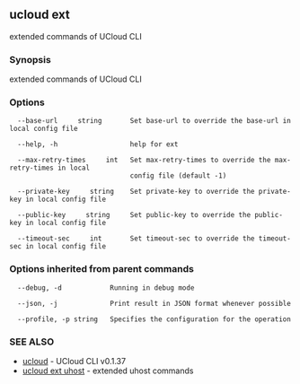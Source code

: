 ## ucloud ext

extended commands of UCloud CLI

### Synopsis

extended commands of UCloud CLI

### Options

```
  --base-url     string       Set base-url to override the base-url in local config file 

  --help, -h                  help for ext 

  --max-retry-times     int   Set max-retry-times to override the max-retry-times in local
                              config file (default -1) 

  --private-key     string    Set private-key to override the private-key in local config file 

  --public-key     string     Set public-key to override the public-key in local config file 

  --timeout-sec     int       Set timeout-sec to override the timeout-sec in local config file 

```

### Options inherited from parent commands

```
  --debug, -d            Running in debug mode 

  --json, -j             Print result in JSON format whenever possible 

  --profile, -p string   Specifies the configuration for the operation 

```

### SEE ALSO

* [ucloud](cli/cmd/ucloud)	 - UCloud CLI v0.1.37
* [ucloud ext uhost](cli/cmd/ucloud/ext/uhost)	 - extended uhost commands

